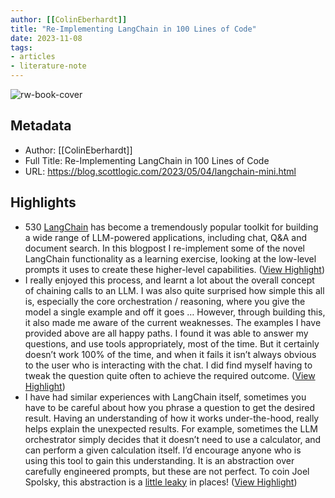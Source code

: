 ```yaml
---
author: [[ColinEberhardt]]
title: "Re-Implementing LangChain in 100 Lines of Code"
date: 2023-11-08
tags: 
- articles
- literature-note
---
```

![rw-book-cover](https://blog.scottlogic.com/ceberhardt/assets/ai.png)

## Metadata
- Author: [[ColinEberhardt]]
- Full Title: Re-Implementing LangChain in 100 Lines of Code
- URL: https://blog.scottlogic.com/2023/05/04/langchain-mini.html

## Highlights
- 530
  [LangChain](https://github.com/hwchase17/langchain) has become a tremendously popular toolkit for building a wide range of LLM-powered applications, including chat, Q&A and document search. In this blogpost I re-implement some of the novel LangChain functionality as a learning exercise, looking at the low-level prompts it uses to create these higher-level capabilities. ([View Highlight](https://read.readwise.io/read/01heqbc1nf1xnxsp1ceqzpvfp3))
- I really enjoyed this process, and learnt a lot about the overall concept of chaining calls to an LLM. I was also quite surprised how simple this all is, especially the core orchestration / reasoning, where you give the model a single example and off it goes …
  However, through building this, it also made me aware of the current weaknesses. The examples I have provided above are all happy paths. I found it was able to answer my questions, and use tools appropriately, most of the time. But it certainly doesn’t work 100% of the time, and when it fails it isn’t always obvious to the user who is interacting with the chat. I did find myself having to tweak the question quite often to achieve the required outcome. ([View Highlight](https://read.readwise.io/read/01heqjeb6zct066c7ka60swm32))
- I have had similar experiences with LangChain itself, sometimes you have to be careful about how you phrase a question to get the desired result. Having an understanding of how it works under-the-hood, really helps explain the unexpected results. For example, sometimes the LLM orchestrator simply decides that it doesn’t need to use a calculator, and can perform a given calculation itself. I’d encourage anyone who is using this tool to gain this understanding. It is an abstraction over carefully engineered prompts, but these are not perfect. To coin Joel Spolsky, this abstraction is a [little leaky](https://en.wikipedia.org/wiki/Leaky_abstraction) in places! ([View Highlight](https://read.readwise.io/read/01heqjew4j3seph355czpna1s4))
